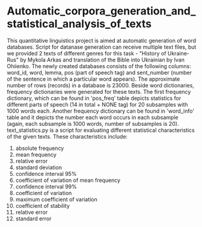 # Automatic_corpora_generation_and_statistical_analysis_of_texts
This quantitative linguistics project is aimed at automatic generation of word databases. Script for datanase generation can receive multiple text files, but we provided 2 texts of different genres for this task - "History of Ukraine-Rus" by Mykola Arkas and translation of the Bible into Ukrainian by Ivan Ohiienko. The newly created databases consists of the following columns: word_id, word, lemma, pos (part of speech tag) and sent_number (number of the sentence in which a particular word appears). The approximate number of rows (records) in a database is 23000. Beside word dictionaries, frequency dictionaries were generated for these texts. The first frequency dictionary, which can be found in 'pos_freq' table depicts statistics for different parts of speech (14 in total + NONE tag) for 20 subsamples with 1000 words each. Another frequency dictionary can be found in 'word_info' table and it depicts the number each word occurs in each subsample (again, each subsample is 1000 words, number of subsamples is 20).
text_statistics.py is a script for evaluating different statistical characteristics of the given texts. These characteristics include: 
1. absolute frequency
2. mean frequency
3. relative error
4. standard deviation
5. confidence interval 95%
6. coefficient of variation of mean frequency
7. confidence interval 99%
8. coefficient of variation
9. maximum coefficient of variation
10. coefficient of stability
11. relative error
12. standard error
    
